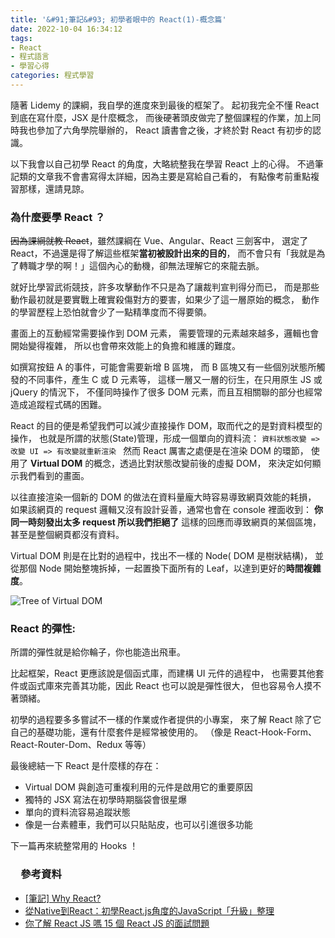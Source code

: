 ```yaml
---
title: '&#91;筆記&#93; 初學者眼中的 React(1)-概念篇'
date: 2022-10-04 16:34:12
tags:
- React
- 程式語言
- 學習心得
categories: 程式學習
---
```

隨著 Lidemy 的課綱，我自學的進度來到最後的框架了。
起初我完全不懂 React 到底在寫什麼，JSX 是什麼概念，
而後硬著頭皮做完了整個課程的作業，加上同時我也參加了六角學院舉辦的，
React 讀書會之後，才終於對 React 有初步的認識。

以下我會以自己初學 React 的角度，大略統整我在學習 React 上的心得。
不過筆記類的文章我不會書寫得太詳細，因為主要是寫給自己看的，
有點像考前重點複習那樣，還請見諒。
<!-- more -->
### 為什麼要學 React ？
~~因為課綱就教 React~~，雖然課綱在 Vue、Angular、React 三劍客中，
選定了 React，不過還是得了解這些框架**當初被設計出來的目的**，
而不會只有「我就是為了轉職才學的啊！」這個內心的動機，卻無法理解它的來龍去脈。

就好比學習武術競技，許多攻擊動作不只是為了讓裁判宣判得分而已，
而是那些動作最初就是要實戰上確實殺傷對方的要害，如果少了這一層原始的概念，
動作的學習歷程上恐怕就會少了一點精準度而不得要領。

畫面上的互動經常需要操作到 DOM 元素，
需要管理的元素越來越多，邏輯也會開始變得複雜，
所以也會帶來效能上的負擔和維護的難度。

如撰寫按鈕 A 的事件，可能會需要新增 B 區塊，
而 B 區塊又有一些個別狀態所觸發的不同事件，產生 C 或 D 元素等，
這樣一層又一層的衍生，在只用原生 JS 或 jQuery 的情況下，
不僅同時操作了很多 DOM 元素，而且互相關聯的部分也經常造成追蹤程式碼的困難。

React 的目的便是希望我們可以減少直接操作 DOM，取而代之的是對資料模型的操作，
也就是所謂的狀態(State)管理，形成一個單向的資料流：
```資料狀態改變 => 改變 UI => 有改變就重新渲染 ```
然而 React 厲害之處便是在渲染 DOM 的環節，
使用了 **Virtual DOM** 的概念，透過比對狀態改變前後的虛擬 DOM，
來決定如何顯示我們看到的畫面。

以往直接渲染一個新的 DOM 的做法在資料量龐大時容易導致網頁效能的耗損，
如果該網頁的 request 邏輯又沒有設計妥善，通常也會在 console 裡面收到：
**你同一時刻發出太多 request 所以我們拒絕了** 這樣的回應而導致網頁的某個區塊，
甚至是整個網頁都沒有資料。

Virtual DOM 則是在比對的過程中，找出不一樣的 Node( DOM 是樹狀結構)，
並從那個 Node 開始整塊拆掉，一起置換下面所有的 Leaf，以達到更好的**時間複雜度**。

![Tree of Virtual DOM](https://i1.wp.com/programmingwithmosh.com/wp-content/uploads/2018/11/lnrn_0201.png)

### React 的彈性:

所謂的彈性就是給你輪子，你也能造出飛車。

比起框架，React 更應該說是個函式庫，而建構 UI 元件的過程中，
也需要其他套件或函式庫來完善其功能，因此 React 也可以說是彈性很大，
但也容易令人摸不著頭緒。

初學的過程要多多嘗試不一樣的作業或作者提供的小專案，
來了解 React 除了它自己的基礎功能，還有什麼套件是經常被使用的。
（像是 React-Hook-Form、React-Router-Dom、Redux 等等）

最後總結一下 React 是什麼樣的存在：
+ Virtual DOM 與創造可重複利用的元件是啟用它的重要原因
+ 獨特的 JSX 寫法在初學時期腦袋會很星爆
+ 單向的資料流容易追蹤狀態
+ 像是一台素體車，我們可以只貼貼皮，也可以引進很多功能

下一篇再來統整常用的 Hooks ！

### 　參考資料
+ [[筆記] Why React?](https://medium.com/%E9%BA%A5%E5%85%8B%E7%9A%84%E5%8D%8A%E8%B7%AF%E5%87%BA%E5%AE%B6%E7%AD%86%E8%A8%98/%E7%AD%86%E8%A8%98-why-react-424f2abaf9a2)
+ [從Native到React：初學React.js角度的JavaScript「升級」整理](https://hackmd.io/@BOBYZH/H1JqsfYg9)
+ [你了解 React JS 嗎 15 個 React JS 的面試問題](https://linyencheng.github.io/2021/05/07/react-interview-questions/#React-%E6%9C%89%E4%BB%80%E9%BA%BC%E7%BC%BA%E9%BB%9E%E5%92%8C%E9%99%90%E5%88%B6)